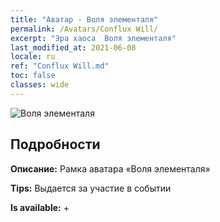 ```yaml
---
title: "Аватар - Воля элементаля"
permalink: /Avatars/Conflux Will/
excerpt: "Эра хаоса  Воля элементаля"
last_modified_at: 2021-06-08
locale: ru
ref: "Conflux Will.md"
toc: false
classes: wide
---
```

 ![Воля элементаля](/images/a/avatarFrame_117.png)

## Подробности

 **Описание:** Рамка аватара «Воля элементаля» 

 **Tips:** Выдается за участие в событии 

 **Is available:**  + 

